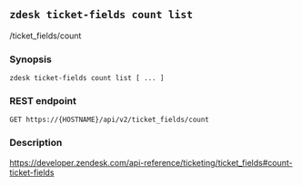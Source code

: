 ## `zdesk ticket-fields count list`

/ticket_fields/count

### Synopsis

    zdesk ticket-fields count list [ ... ]

### REST endpoint

    GET https://{HOSTNAME}/api/v2/ticket_fields/count

### Description

https://developer.zendesk.com/api-reference/ticketing/ticket_fields#count-ticket-fields

